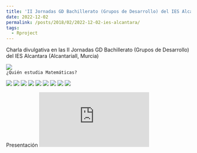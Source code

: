 ```yaml
---
title: 'II Jornadas GD Bachillerato (Grupos de Desarrollo) del IES Alcantara'
date: 2022-12-02
permalink: /posts/2018/02/2022-12-02-ies-alcantara/
tags:
  - Rproject
---
```


Charla divulgativa en las II Jornadas GD Bachillerato (Grupos de Desarrollo) del IES Alcantara (Alcantariall, Murcia) <br>

![](https://amaurandi.github.io/files/20221203-GDBachillerato-vi.png) <br> `¿Quién estudia Matemáticas?`

![](https://amaurandi.github.io/files/20221203-GDBachillerato-i.jpg)
![](https://amaurandi.github.io/files/20221203-GDBachillerato-ii.jpg)
![](https://amaurandi.github.io/files/20221203-GDBachillerato-iii.jpg)
![](https://amaurandi.github.io/files/20221203-GDBachillerato-iv.jpg)
![](https://amaurandi.github.io/files/20221203-GDBachillerato-v.png)
![](https://amaurandi.github.io/files/20221203-GDBachillerato-vi.png)
![](https://amaurandi.github.io/files/20221203-GDBachillerato-vii.png)
![](https://amaurandi.github.io/files/20221203-GDBachillerato-viii.png)
[![](https://amaurandi.github.io/files/20221203-GDBachillerato-ix.png)](https://twitter.com/IesAlcantara/status/1598742421466222608?t=9zTo6PAW8wa9ssRIeBIk7A&s=35)

Presentación ![(https://amaurandi.github.io/files/amaurandi-iesAlcantara.pdf)](https://amaurandi.github.io/files/amaurandi-iesAlcantara.pdf)



